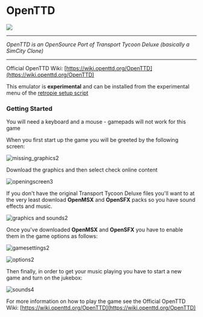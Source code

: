 # OpenTTD

![](https://wiki.openttd.org/images/f/fa/OpenttdLogo.png)

***
_OpenTTD is an OpenSource Port of Transport Tycoon Deluxe (basically a SimCity Clone)_

***

Official OpenTTD Wiki: [https://wiki.openttd.org/OpenTTD](https://wiki.openttd.org/OpenTTD)


This emulator is **experimental** and can be installed from the experimental menu of the [retropie setup script](https://github.com/RetroPie/RetroPie-Setup/wiki/Updating-RetroPie)

### Getting Started

You will need a keyboard and a mouse - gamepads will not work for this game

When you first start up the game you will be greeted by the following screen: 

![missing_graphics2](https://cloud.githubusercontent.com/assets/10035308/11429299/65a3bbf0-9433-11e5-8f46-71163a4d4cf1.png)

Download the graphics and then select check online content

![openingscreen3](https://cloud.githubusercontent.com/assets/10035308/11429300/65a6c19c-9433-11e5-976d-9db63e6cf3b3.png)

If you don't have the original Transport Tycoon Deluxe files you'll want to at the very least download **OpenMSX** and **OpenSFX** packs so you have sound effects and music.

![graphics and sounds2](https://cloud.githubusercontent.com/assets/10035308/11429301/65a8e4a4-9433-11e5-928d-be56c9cd77a4.png)

Once you've downloaded **OpenMSX** and **OpenSFX** you have to enable them in the game options as follows:

![gamesettings2](https://cloud.githubusercontent.com/assets/10035308/11429542/c4fa12d6-9436-11e5-9d5c-4b8049f2cf72.png)

![options2](https://cloud.githubusercontent.com/assets/10035308/11429541/c4f98212-9436-11e5-870b-905009401029.png)

Then finally, in order to get your music playing you have to start a new game and turn on the jukebox:

![sounds4](https://cloud.githubusercontent.com/assets/10035308/11429543/c4faa84a-9436-11e5-8c0d-907ce61dad2c.png)

For more information on how to play the game see the Official OpenTTD Wiki: [https://wiki.openttd.org/OpenTTD](https://wiki.openttd.org/OpenTTD)